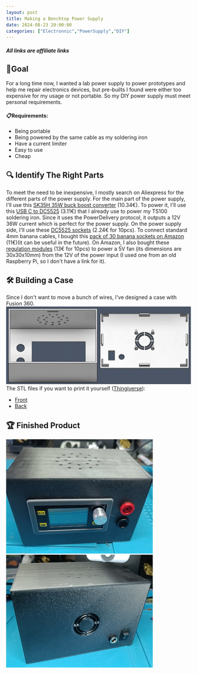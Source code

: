 ```yaml
---
layout: post
title: Making a Benchtop Power Supply
date: 2024-08-23 20:00:00
categories: ["Electronnic","PowerSupply","DIY"]
---
```

##### All links are affiliate links
## 🎯Goal
For a long time now, I wanted a lab power supply to power prototypes and help me repair electronics devices, but pre-builts I found were either too expensive for my usage or not portable. So my DIY power supply must meet personal requirements.

#### 📋Requirements:
- Being portable
- Being powered by the same cable as my soldering iron
- Have a current limiter
- Easy to use
- Cheap

## 🔍 Identify The Right Parts
To meet the need to be inexpensive, I mostly search on Aliexpress for the different parts of the power supply.
For the main part of the power supply, I'll use this [SK35H 35W buck boost converter](https://s.click.aliexpress.com/e/_DCptO7d) (10.34€).
To power it, I'll use this [USB C to DC5525](https://s.click.aliexpress.com/e/_DCptO7d) (3.11€) that I already use to power my TS100 soldering iron. Since it uses the PowerDelivery protocol, it outputs a 12V 36W current which is perfect for the power supply.
On the power supply side, I'll use these [DC5525 sockets](https://s.click.aliexpress.com/e/_DC40PsT) (2.24€ for 10pcs).
To connect standard 4mm banana cables, I bought this [pack of 30 banana sockets on Amazon](https://amzn.to/3ANy3q4) (11€)(it can be useful in the future). On Amazon, I also bought these [regulation modules](https://amzn.to/4g0DeDh) (13€ for 10pcs) to power a 5V fan (its dimensions are 30x30x10mm) from the 12V of the power input (I used one from an old Raspberry Pi, so I don't have a link for it).

## 🛠️ Building a Case
Since I don't want to move a bunch of wires, I've designed a case with Fusion 360.
![fusion360 render picture](https://github.com/Chachigo/chachigo.github.io/blob/main/all_collections/_posts/img/psuCase.png?raw=true)  
The STL files if you want to print it yourself ([Thingiverse](https://www.thingiverse.com/thing:6741616)):
- [Front](https://github.com/Chachigo/chachigo.github.io/blob/main/all_collections/_posts/files/Front_Supply_Case.stl)
- [Back](https://github.com/Chachigo/chachigo.github.io/blob/main/all_collections/_posts/files/Back_Supply_Case.stl)


## 🏆 Finished Product
![final product photo](https://github.com/Chachigo/chachigo.github.io/blob/main/all_collections/_posts/img/psuPhoto.jpg?raw=true)  
![final product photo Back](https://github.com/Chachigo/chachigo.github.io/blob/main/all_collections/_posts/img/psuBackPhoto.jpg?raw=true)